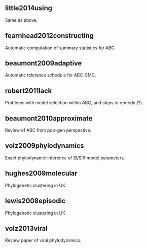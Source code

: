 ## little2014using

Same as above.

## fearnhead2012constructing

Automatic computation of summary statistics for ABC.

## beaumont2009adaptive

Automatic tolerance schedule for ABC-SMC.

## robert2011lack

Problems with model selection within ABC, and steps to remedy (?).

## beaumont2010approximate

Review of ABC from pop-gen perspective.

## volz2009phylodynamics

Exact phylodynamic inference of SI/SIR model parameters.

## hughes2009molecular

Phylogenetic clustering in UK.

## lewis2008episodic

Phylogenetic clustering in UK.

## volz2013viral

Review paper of viral phylodynamics.
